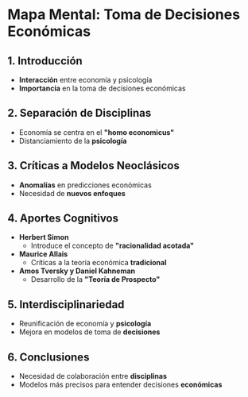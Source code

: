 # Mapa Mental: Toma de Decisiones Económicas

## 1. Introducción
- **Interacción** entre economía y psicología
- **Importancia** en la toma de decisiones económicas

## 2. Separación de Disciplinas
- Economía se centra en el **"homo economicus"**
- Distanciamiento de la **psicología**

## 3. Críticas a Modelos Neoclásicos
- **Anomalías** en predicciones económicas
- Necesidad de **nuevos enfoques**

## 4. Aportes Cognitivos
- **Herbert Simon**
  - Introduce el concepto de **"racionalidad acotada"**
- **Maurice Allais**
  - Críticas a la teoría económica **tradicional**
- **Amos Tversky y Daniel Kahneman**
  - Desarrollo de la **"Teoría de Prospecto"**

## 5. Interdisciplinariedad
- Reunificación de economía y **psicología**
- Mejora en modelos de toma de **decisiones**

## 6. Conclusiones
- Necesidad de colaboración entre **disciplinas**
- Modelos más precisos para entender decisiones **económicas**
